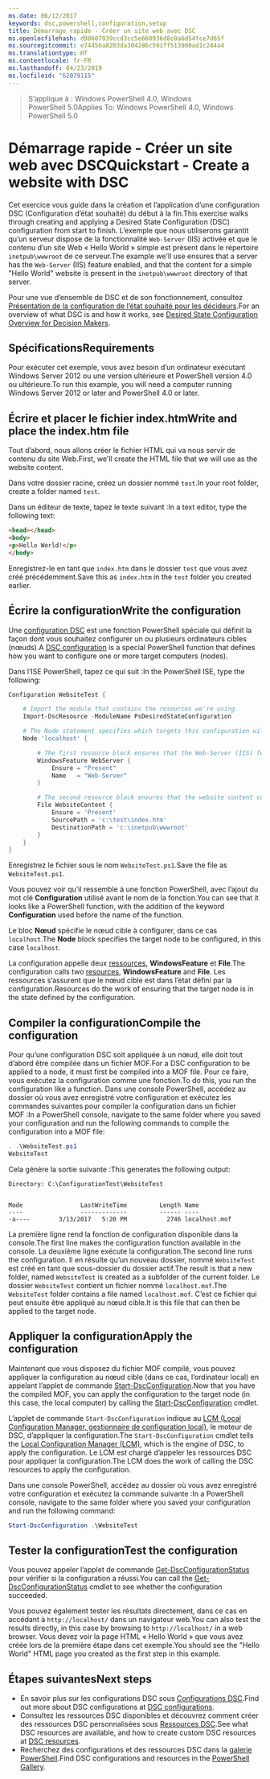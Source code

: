 ```yaml
---
ms.date: 06/12/2017
keywords: dsc,powershell,configuration,setup
title: Démarrage rapide - Créer un site web avec DSC
ms.openlocfilehash: d98607939ccd3cc5e660936d8c0a6d54fce7d65f
ms.sourcegitcommit: e7445ba8203da304286c591ff513900ad1c244a4
ms.translationtype: HT
ms.contentlocale: fr-FR
ms.lasthandoff: 04/23/2019
ms.locfileid: "62079115"
---
```

> <span data-ttu-id="f5e52-103">S’applique à : Windows PowerShell 4.0, Windows PowerShell 5.0</span><span class="sxs-lookup"><span data-stu-id="f5e52-103">Applies To: Windows PowerShell 4.0, Windows PowerShell 5.0</span></span>

# <a name="quickstart---create-a-website-with-dsc"></a><span data-ttu-id="f5e52-104">Démarrage rapide - Créer un site web avec DSC</span><span class="sxs-lookup"><span data-stu-id="f5e52-104">Quickstart - Create a website with DSC</span></span>

<span data-ttu-id="f5e52-105">Cet exercice vous guide dans la création et l’application d’une configuration DSC (Configuration d’état souhaité) du début à la fin.</span><span class="sxs-lookup"><span data-stu-id="f5e52-105">This exercise walks through creating and applying a Desired State Configuration (DSC) configuration from start to finish.</span></span>
<span data-ttu-id="f5e52-106">L’exemple que nous utiliserons garantit qu’un serveur dispose de la fonctionnalité `Web-Server` (IIS) activée et que le contenu d’un site Web « Hello World » simple est présent dans le répertoire `inetpub\wwwroot` de ce serveur.</span><span class="sxs-lookup"><span data-stu-id="f5e52-106">The example we'll use ensures that a server has the `Web-Server` (IIS) feature enabled, and that the content for a simple "Hello World" website is present in the `inetpub\wwwroot` directory of that server.</span></span>

<span data-ttu-id="f5e52-107">Pour une vue d’ensemble de DSC et de son fonctionnement, consultez [Présentation de la configuration de l’état souhaité pour les décideurs](../overview/decisionMaker.md).</span><span class="sxs-lookup"><span data-stu-id="f5e52-107">For an overview of what DSC is and how it works, see [Desired State Configuration Overview for Decision Makers](../overview/decisionMaker.md).</span></span>

## <a name="requirements"></a><span data-ttu-id="f5e52-108">Spécifications</span><span class="sxs-lookup"><span data-stu-id="f5e52-108">Requirements</span></span>

<span data-ttu-id="f5e52-109">Pour exécuter cet exemple, vous avez besoin d’un ordinateur exécutant Windows Server 2012 ou une version ultérieure et PowerShell version 4.0 ou ultérieure.</span><span class="sxs-lookup"><span data-stu-id="f5e52-109">To run this example, you will need a computer running Windows Server 2012 or later and PowerShell 4.0 or later.</span></span>

## <a name="write-and-place-the-indexhtm-file"></a><span data-ttu-id="f5e52-110">Écrire et placer le fichier index.htm</span><span class="sxs-lookup"><span data-stu-id="f5e52-110">Write and place the index.htm file</span></span>

<span data-ttu-id="f5e52-111">Tout d’abord, nous allons créer le fichier HTML qui va nous servir de contenu du site Web.</span><span class="sxs-lookup"><span data-stu-id="f5e52-111">First, we'll create the HTML file that we will use as the website content.</span></span>

<span data-ttu-id="f5e52-112">Dans votre dossier racine, créez un dossier nommé `test`.</span><span class="sxs-lookup"><span data-stu-id="f5e52-112">In your root folder, create a folder named `test`.</span></span>

<span data-ttu-id="f5e52-113">Dans un éditeur de texte, tapez le texte suivant :</span><span class="sxs-lookup"><span data-stu-id="f5e52-113">In a text editor, type the following text:</span></span>

```html
<head></head>
<body>
<p>Hello World!</p>
</body>
```

<span data-ttu-id="f5e52-114">Enregistrez-le en tant que `index.htm` dans le dossier `test` que vous avez créé précédemment.</span><span class="sxs-lookup"><span data-stu-id="f5e52-114">Save this as `index.htm` in the `test` folder you created earlier.</span></span>

## <a name="write-the-configuration"></a><span data-ttu-id="f5e52-115">Écrire la configuration</span><span class="sxs-lookup"><span data-stu-id="f5e52-115">Write the configuration</span></span>

<span data-ttu-id="f5e52-116">Une [configuration DSC](../configurations/configurations.md) est une fonction PowerShell spéciale qui définit la façon dont vous souhaitez configurer un ou plusieurs ordinateurs cibles (nœuds).</span><span class="sxs-lookup"><span data-stu-id="f5e52-116">A [DSC configuration](../configurations/configurations.md) is a special PowerShell function that defines how you want to configure one or more target computers (nodes).</span></span>

<span data-ttu-id="f5e52-117">Dans l’ISE PowerShell, tapez ce qui suit :</span><span class="sxs-lookup"><span data-stu-id="f5e52-117">In the PowerShell ISE, type the following:</span></span>

```powershell
Configuration WebsiteTest {

    # Import the module that contains the resources we're using.
    Import-DscResource -ModuleName PsDesiredStateConfiguration

    # The Node statement specifies which targets this configuration will be applied to.
    Node 'localhost' {

        # The first resource block ensures that the Web-Server (IIS) feature is enabled.
        WindowsFeature WebServer {
            Ensure = "Present"
            Name   = "Web-Server"
        }

        # The second resource block ensures that the website content copied to the website root folder.
        File WebsiteContent {
            Ensure = 'Present'
            SourcePath = 'c:\test\index.htm'
            DestinationPath = 'c:\inetpub\wwwroot'
        }
    }
}
```

<span data-ttu-id="f5e52-118">Enregistrez le fichier sous le nom `WebsiteTest.ps1`.</span><span class="sxs-lookup"><span data-stu-id="f5e52-118">Save the file as `WebsiteTest.ps1`.</span></span>

<span data-ttu-id="f5e52-119">Vous pouvez voir qu’il ressemble à une fonction PowerShell, avec l’ajout du mot clé **Configuration** utilisé avant le nom de la fonction.</span><span class="sxs-lookup"><span data-stu-id="f5e52-119">You can see that it looks like a PowerShell function, with the addition of the keyword **Configuration** used before the name of the function.</span></span>

<span data-ttu-id="f5e52-120">Le bloc **Nœud** spécifie le nœud cible à configurer, dans ce cas `localhost`.</span><span class="sxs-lookup"><span data-stu-id="f5e52-120">The **Node** block specifies the target node to be configured, in this case `localhost`.</span></span>

<span data-ttu-id="f5e52-121">La configuration appelle deux [ressources](../resources/resources.md), **WindowsFeature** et **File**.</span><span class="sxs-lookup"><span data-stu-id="f5e52-121">The configuration calls two [resources](../resources/resources.md), **WindowsFeature** and **File**.</span></span>
<span data-ttu-id="f5e52-122">Les ressources s’assurent que le nœud cible est dans l’état défini par la configuration.</span><span class="sxs-lookup"><span data-stu-id="f5e52-122">Resources do the work of ensuring that the target node is in the state defined by the configuration.</span></span>

## <a name="compile-the-configuration"></a><span data-ttu-id="f5e52-123">Compiler la configuration</span><span class="sxs-lookup"><span data-stu-id="f5e52-123">Compile the configuration</span></span>

<span data-ttu-id="f5e52-124">Pour qu’une configuration DSC soit appliquée à un nœud, elle doit tout d’abord être compilée dans un fichier MOF.</span><span class="sxs-lookup"><span data-stu-id="f5e52-124">For a DSC configuration to be applied to a node, it must first be compiled into a MOF file.</span></span>
<span data-ttu-id="f5e52-125">Pour ce faire, vous exécutez la configuration comme une fonction.</span><span class="sxs-lookup"><span data-stu-id="f5e52-125">To do this, you run the configuration like a function.</span></span>
<span data-ttu-id="f5e52-126">Dans une console PowerShell, accédez au dossier où vous avez enregistré votre configuration et exécutez les commandes suivantes pour compiler la configuration dans un fichier MOF :</span><span class="sxs-lookup"><span data-stu-id="f5e52-126">In a PowerShell console, navigate to the same folder where you saved your configuration and run the following commands to compile the configuration into a MOF file:</span></span>

```powershell
. .\WebsiteTest.ps1
WebsiteTest
```

<span data-ttu-id="f5e52-127">Cela génère la sortie suivante :</span><span class="sxs-lookup"><span data-stu-id="f5e52-127">This generates the following output:</span></span>

```
Directory: C:\ConfigurationTest\WebsiteTest


Mode                LastWriteTime         Length Name
----                -------------         ------ ----
-a----        3/13/2017   5:20 PM           2746 localhost.mof
```

<span data-ttu-id="f5e52-128">La première ligne rend la fonction de configuration disponible dans la console.</span><span class="sxs-lookup"><span data-stu-id="f5e52-128">The first line makes the configuration function available in the console.</span></span>
<span data-ttu-id="f5e52-129">La deuxième ligne exécute la configuration.</span><span class="sxs-lookup"><span data-stu-id="f5e52-129">The second line runs the configuration.</span></span>
<span data-ttu-id="f5e52-130">Il en résulte qu’un nouveau dossier, nommé `WebsiteTest` est créé en tant que sous-dossier du dossier actif.</span><span class="sxs-lookup"><span data-stu-id="f5e52-130">The result is that a new folder, named `WebsiteTest` is created as a subfolder of the current folder.</span></span>
<span data-ttu-id="f5e52-131">Le dossier `WebsiteTest` contient un fichier nommé `localhost.mof`.</span><span class="sxs-lookup"><span data-stu-id="f5e52-131">The `WebsiteTest` folder contains a file named `localhost.mof`.</span></span>
<span data-ttu-id="f5e52-132">C’est ce fichier qui peut ensuite être appliqué au nœud cible.</span><span class="sxs-lookup"><span data-stu-id="f5e52-132">It is this file that can then be applied to the target node.</span></span>

## <a name="apply-the-configuration"></a><span data-ttu-id="f5e52-133">Appliquer la configuration</span><span class="sxs-lookup"><span data-stu-id="f5e52-133">Apply the configuration</span></span>

<span data-ttu-id="f5e52-134">Maintenant que vous disposez du fichier MOF compilé, vous pouvez appliquer la configuration au nœud cible (dans ce cas, l’ordinateur local) en appelant l’applet de commande [Start-DscConfiguration](/powershell/module/psdesiredstateconfiguration/start-dscconfiguration).</span><span class="sxs-lookup"><span data-stu-id="f5e52-134">Now that you have the compiled MOF, you can apply the configuration to the target node (in this case, the local computer) by calling the [Start-DscConfiguration](/powershell/module/psdesiredstateconfiguration/start-dscconfiguration) cmdlet.</span></span>

<span data-ttu-id="f5e52-135">L’applet de commande `Start-DscConfiguration` indique au [LCM (Local Configuration Manager, gestionnaire de configuration local)](../managing-nodes/metaConfig.md), le moteur de DSC, d’appliquer la configuration.</span><span class="sxs-lookup"><span data-stu-id="f5e52-135">The `Start-DscConfiguration` cmdlet tells the [Local Configuration Manager (LCM)](../managing-nodes/metaConfig.md), which is the engine of DSC, to apply the configuration.</span></span>
<span data-ttu-id="f5e52-136">Le LCM est chargé d’appeler les ressources DSC pour appliquer la configuration.</span><span class="sxs-lookup"><span data-stu-id="f5e52-136">The LCM does the work of calling the DSC resources to apply the configuration.</span></span>

<span data-ttu-id="f5e52-137">Dans une console PowerShell, accédez au dossier où vous avez enregistré votre configuration et exécutez la commande suivante :</span><span class="sxs-lookup"><span data-stu-id="f5e52-137">In a PowerShell console, navigate to the same folder where you saved your configuration and run the following command:</span></span>

```powershell
Start-DscConfiguration .\WebsiteTest
```

## <a name="test-the-configuration"></a><span data-ttu-id="f5e52-138">Tester la configuration</span><span class="sxs-lookup"><span data-stu-id="f5e52-138">Test the configuration</span></span>

<span data-ttu-id="f5e52-139">Vous pouvez appeler l’applet de commande [Get-DscConfigurationStatus](/powershell/module/psdesiredstateconfiguration/get-dscconfigurationstatus) pour vérifier si la configuration a réussi.</span><span class="sxs-lookup"><span data-stu-id="f5e52-139">You can call the [Get-DscConfigurationStatus](/powershell/module/psdesiredstateconfiguration/get-dscconfigurationstatus) cmdlet to see whether the configuration succeeded.</span></span>

<span data-ttu-id="f5e52-140">Vous pouvez également tester les résultats directement, dans ce cas en accédant à `http://localhost/` dans un navigateur web.</span><span class="sxs-lookup"><span data-stu-id="f5e52-140">You can also test the results directly, in this case by browsing to `http://localhost/` in a web browser.</span></span>
<span data-ttu-id="f5e52-141">Vous devez voir la page HTML « Hello World » que vous avez créée lors de la première étape dans cet exemple.</span><span class="sxs-lookup"><span data-stu-id="f5e52-141">You should see the "Hello World" HTML page you created as the first step in this example.</span></span>

## <a name="next-steps"></a><span data-ttu-id="f5e52-142">Étapes suivantes</span><span class="sxs-lookup"><span data-stu-id="f5e52-142">Next steps</span></span>

- <span data-ttu-id="f5e52-143">En savoir plus sur les configurations DSC sous [Configurations DSC](../configurations/configurations.md).</span><span class="sxs-lookup"><span data-stu-id="f5e52-143">Find out more about DSC configurations at [DSC configurations](../configurations/configurations.md).</span></span>
- <span data-ttu-id="f5e52-144">Consultez les ressources DSC disponibles et découvrez comment créer des ressources DSC personnalisées sous [Ressources DSC](../resources/resources.md).</span><span class="sxs-lookup"><span data-stu-id="f5e52-144">See what DSC resources are available, and how to create custom DSC resources at [DSC resources](../resources/resources.md).</span></span>
- <span data-ttu-id="f5e52-145">Recherchez des configurations et des ressources DSC dans la [galerie PowerShell](https://www.powershellgallery.com/).</span><span class="sxs-lookup"><span data-stu-id="f5e52-145">Find DSC configurations and resources in the [PowerShell Gallery](https://www.powershellgallery.com/).</span></span>
